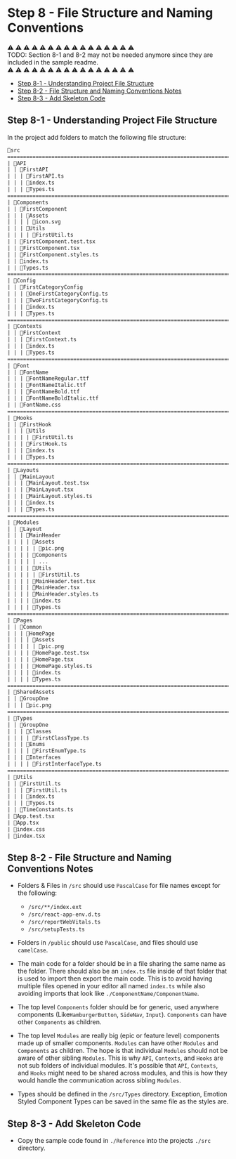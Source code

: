 # Step 8 - File Structure and Naming Conventions <!-- omit in toc -->

⚠️ ⚠️ ⚠️ ⚠️ ⚠️ ⚠️ ⚠️ ⚠️ ⚠️ ⚠️ ⚠️ ⚠️ ⚠️ ⚠️ ⚠️ ⚠️ \
TODO: Section 8-1 and 8-2 may not be needed anymore since they are included in the sample readme.\
⚠️ ⚠️ ⚠️ ⚠️ ⚠️ ⚠️ ⚠️ ⚠️ ⚠️ ⚠️ ⚠️ ⚠️ ⚠️ ⚠️ ⚠️ ⚠️

- [Step 8-1 - Understanding Project File Structure](#step-8-1---understanding-project-file-structure)
- [Step 8-2 - File Structure and Naming Conventions Notes](#step-8-2---file-structure-and-naming-conventions-notes)
- [Step 8-3 - Add Skeleton Code](#step-8-3---add-skeleton-code)

## Step 8-1 - Understanding Project File Structure

In the project add folders to match the following file structure:

```txt
📁src
================================================================================
| 📁API
| | 📁FirstAPI
| | | 📄FirstAPI.ts
| | | 📄index.ts
| | | 📄Types.ts
================================================================================
| 📁Components
| | 📁FirstComponent
| | | 📁Assets
| | | | 📄icon.svg
| | | 📁Utils
| | | | 📄FirstUtil.ts
| | 📄FirstComponent.test.tsx
| | 📄FirstComponent.tsx
| | 📄FirstComponent.styles.ts
| | 📄index.ts
| | 📄Types.ts
================================================================================
| 📁Config
| | 📁FirstCategoryConfig
| | | 📄OneFirstCategoryConfig.ts
| | | 📄TwoFirstCategoryConfig.ts
| | | 📄index.ts
| | | 📄Types.ts
================================================================================
| 📁Contexts
| | 📁FirstContext
| | | 📄firstContext.ts
| | | 📄index.ts
| | | 📄Types.ts
================================================================================
| 📁Font
| | 📁FontName
| | | 📄FontNameRegular.ttf
| | | 📄FontNameItalic.ttf
| | | 📄FontNameBold.ttf
| | | 📄FontNameBoldItalic.ttf
| | 📄FontName.css
================================================================================
| 📁Hooks
| | 📁FirstHook
| | | 📁Utils
| | | | 📄FirstUtil.ts
| | | 📄FirstHook.ts
| | | 📄index.ts
| | | 📄Types.ts
================================================================================
| 📁Layouts
| | 📁MainLayout
| | | 📄MainLayout.test.tsx
| | | 📄MainLayout.tsx
| | | 📄MainLayout.styles.ts
| | | 📄index.ts
| | | 📄Types.ts
================================================================================
| 📁Modules
| | 📁Layout
| | | 📁MainHeader
| | | | 📁Assets
| | | | | 📄pic.png
| | | | 📁Components
| | | | | ...
| | | | 📁Utils
| | | | | 📄FirstUtil.ts
| | | | 📄MainHeader.test.tsx
| | | | 📄MainHeader.tsx
| | | | 📄MainHeader.styles.ts
| | | | 📄index.ts
| | | | 📄Types.ts
================================================================================
| 📁Pages
| | 📁Common
| | | 📁HomePage
| | | | 📁Assets
| | | | | 📄pic.png
| | | | 📄HomePage.test.tsx
| | | | 📄HomePage.tsx
| | | | 📄HomePage.styles.ts
| | | | 📄index.ts
| | | | 📄Types.ts
================================================================================
| 📁SharedAssets
| | 📁GroupOne
| | | 📄pic.png
================================================================================
| 📁Types
| | 📁GroupOne
| | | 📁Classes
| | | | 📄FirstClassType.ts
| | | 📁Enums
| | | | 📄FirstEnumType.ts
| | | 📁Interfaces
| | | | 📄FirstInterfaceType.ts
================================================================================
| 📁Utils
| | 📁FirstUtil.ts
| | | 📄FirstUtil.ts
| | | 📄index.ts
| | | 📄Types.ts
| | 📄TimeConstants.ts
| 📄App.test.tsx
| 📄App.tsx
| 📄index.css
| 📄index.tsx
```

## Step 8-2 - File Structure and Naming Conventions Notes

- Folders & Files in `/src` should use `PascalCase` for file names except for the following:

  - `/src/**/index.ext`
  - `/src/react-app-env.d.ts`
  - `/src/reportWebVitals.ts`
  - `/src/setupTests.ts`

- Folders in `/public` should use `PascalCase`, and files should use `camelCase`.

- The main code for a folder should be in a file sharing the same name as the folder. There should also be an `index.ts` file inside of that folder that is used to import then export the main code. This is to avoid having multiple files opened in your editor all named `index.ts` while also avoiding imports that look like `./ComponentName/ComponentName`.

- The top level `Components` folder should be for generic, used anywhere components (Like`HamburgerButton`, `SideNav`, `Input`). `Components` can have other `Components` as children.

- The top level `Modules` are really big (epic or feature level) components made up of smaller components. `Modules` can have other `Modules` and `Components` as children. The hope is that individual `Modules` should not be aware of other sibling `Modules`. This is why `API`, `Contexts`, and `Hooks` are not sub folders of individual modules. It's possible that `API`, `Contexts`, and `Hooks` might need to be shared across modules, and this is how they would handle the communication across sibling `Modules`.

- Types should be defined in the `/src/Types` directory. Exception, Emotion Styled Component Types can be saved in the same file as the styles are.

## Step 8-3 - Add Skeleton Code

- Copy the sample code found in `./Reference` into the projects `./src` directory.
